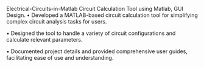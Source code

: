 Electrical-Circuits-in-Matlab
Circuit Calculation Tool using Matlab, GUI Design.
• Developed a MATLAB-based circuit calculation tool for simplifying complex circuit analysis tasks for users.

• Designed the tool to handle a variety of circuit configurations and calculate relevant parameters.

• Documented project details and provided comprehensive user guides, facilitating ease of use and understanding.
